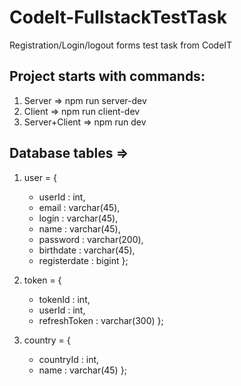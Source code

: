 # CodeIt-FullstackTestTask

Registration/Login/logout forms test task from CodeIT

## Project starts with commands:

1. Server => npm run server-dev
2. Client => npm run client-dev
3. Server+Client => npm run dev

## Database tables =>

1. user = {

    - userId : int,
    - email : varchar(45),
    - login : varchar(45),
    - name : varchar(45),
    - password : varchar(200),
    - birthdate : varchar(45),
    - registerdate : bigint
      };

2. token = {

    - tokenId : int,
    - userId : int,
    - refreshToken : varchar(300)
      };

3. country = {
    - countryId : int,
    - name : varchar(45)
      };
